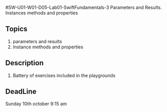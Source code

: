 #SW-U01-W01-D05-Lab01-SwiftFundamentals-3
Parameters and Results. Instances methods and properties
## Topics
1. parameters and results
2. Instance methods and properties
## Description
1. Battery of exercises included in the playgrounds
## DeadLine
Sunday 10th october 9:15 am
